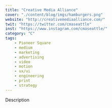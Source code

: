 ```yaml
---
title: "Creative Media Alliance"
cover: "./content/blog/imgs/hamburgers.png"
website: "http://creativemediaalliance.com/"
twit: "https://twitter.com/cmaseattle"
inst: "https://www.instagram.com/cmaseattle/"
category: "C"
tags:
    - Pioneer Square
    - medium
    - marketing
    - advertising
    - video
    - motion
    - ux/ui
    - engineering
    - print
    - strategy
---
```


Description
